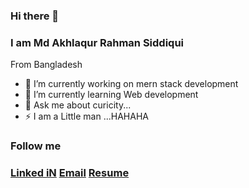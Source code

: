 ### Hi there 👋
### I am Md Akhlaqur Rahman Siddiqui 
From Bangladesh 

- 🔭 I’m currently working on mern stack development
- 🌱 I’m currently learning Web development
- 💬 Ask me about curicity...
- ⚡ I am a Little man ...HAHAHA

### Follow me

### [Linked iN]( https://www.linkedin.com/in/md-akhlaqur-rahman-siddiqui-syum-832510139/) [Email](arssyum@gmail.com) [Resume](https://drive.google.com/file/d/1XiHTlmnzSzbeufW1lXE-L_ane6XJYbpp/view?fbclid=IwAR30jIwCQHO9be92WyYIsYwY3Izfs8U88-RJALNSmnItRxElg42P8fTebNE)





